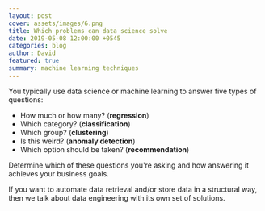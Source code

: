 ```yaml
---
layout: post
cover: assets/images/6.png
title: Which problems can data science solve
date: 2019-05-08 12:00:00 +0545
categories: blog
author: David
featured: true
summary: machine learning techniques
---
```


You typically use data science or machine learning to answer five types of questions:

* How much or how many? (**regression**)
* Which category? (**classification**)
* Which group? (**clustering**)
* Is this weird? (**anomaly detection**)
* Which option should be taken? (**recommendation**)

Determine which of these questions you're asking and how answering it achieves your business goals.

If you want to automate data retrieval and/or store data in a structural way, then we talk about data engineering with its own set of solutions.
